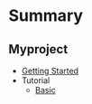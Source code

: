 # Summary

## Myproject
* [Getting Started](README.md)
* Tutorial
    * [Basic](myproject/basic.md)
